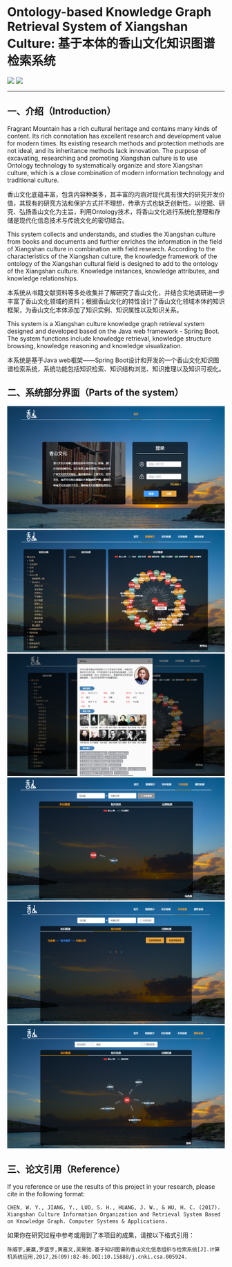 # Ontology-based Knowledge Graph Retrieval System of Xiangshan Culture: 基于本体的香山文化知识图谱检索系统

![](https://img.shields.io/badge/language-Java-yellow.svg)
![](https://img.shields.io/badge/license-Apache_2.0-green.svg)

----

## 一、介绍（Introduction）

Fragrant Mountain has a rich cultural heritage and contains many kinds of content. Its rich connotation has excellent research and development value for modern times. Its existing research methods and protection methods are not ideal, and its inheritance methods lack innovation. The purpose of excavating, researching and promoting Xiangshan culture is to use Ontology technology to systematically organize and store Xiangshan culture, which is a close combination of modern information technology and traditional culture.

香山文化底蕴丰富，包含内容种类多，其丰富的内涵对现代具有很大的研究开发价值，其现有的研究方法和保护方式并不理想，传承方式也缺乏创新性。以挖掘、研究、弘扬香山文化为主旨，利用Ontology技术，将香山文化进行系统化整理和存储是现代化信息技术与传统文化的密切结合。

This system collects and understands, and studies the Xiangshan culture from books and documents and further enriches the information in the field of Xiangshan culture in combination with field research. According to the characteristics of the Xiangshan culture, the knowledge framework of the ontology of the Xiangshan cultural field is designed to add to the ontology of the Xiangshan culture. Knowledge instances, knowledge attributes, and knowledge relationships.

本系统从书籍文献资料等多处收集并了解研究了香山文化，并结合实地调研进一步丰富了香山文化领域的资料；根据香山文化的特性设计了香山文化领域本体的知识框架，为香山文化本体添加了知识实例、知识属性以及知识关系。

This system is a Xiangshan culture knowledge graph retrieval system designed and developed based on the Java web framework - Spring Boot. The system functions include knowledge retrieval, knowledge structure browsing, knowledge reasoning and knowledge visualization.

本系统是基于Java web框架——Spring Boot设计和开发的一个香山文化知识图谱检索系统，系统功能包括知识检索、知识结构浏览、知识推理以及知识可视化。

## 二、系统部分界面（Parts of the system）
![](pics/001.png)
![](pics/002.png)
![](pics/003.png)
![](pics/004.png)
![](pics/005.png)
![](pics/006.png)

## 三、论文引用（Reference）

If you reference or use the results of this project in your research, please cite in the following format:

```
CHEN, W. Y., JIANG, Y., LUO, S. H., HUANG, J. W., & WU, H. C. (2017). Xiangshan Culture Information Organization and Retrieval System Based on Knowledge Graph. Computer Systems & Applications.
```

如果你在研究过程中参考或用到了本项目的成果，请按以下格式引用：

```
陈威宇,姜赢,罗盛亨,黄嘉文,吴昊驰.基于知识图谱的香山文化信息组织与检索系统[J].计算机系统应用,2017,26(09):82-86.DOI:10.15888/j.cnki.csa.005924.
```
